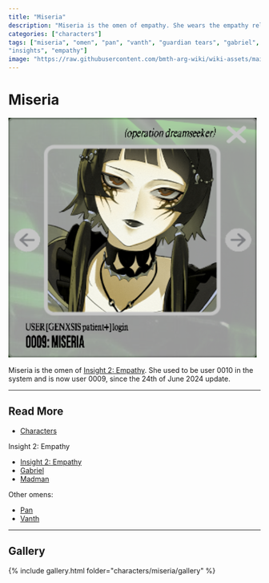 ```yaml
---
title: "Miseria"
description: "Miseria is the omen of empathy. She wears the empathy relic, the Guardians tears, around her neck."
categories: ["characters"]
tags: ["miseria", "omen", "pan", "vanth", "guardian tears", "gabriel", "archangel", 
"insights", "empathy"]
image: "https://raw.githubusercontent.com/bmth-arg-wiki/wiki-assets/main/characters/miseria/miseria-300x300.png"
---
```

# Miseria

![Miseria's Avatar](https://raw.githubusercontent.com/bmth-arg-wiki/wiki-assets/main/characters/miseria/9miseria.png)

Miseria is the omen of [Insight 2: Empathy](../lore/insight2-empathy). She used to be user 0010 in the system and is now user 0009, since 
the 24th of June 2024 update.

***

## Read More

- [Characters](../characters)

Insight 2: Empathy

- [Insight 2: Empathy](../lore/insight2-empathy)
- [Gabriel](gabriel)
- [Madman](madman)

Other omens:
 
- [Pan](pan)
- [Vanth](vanth)

***

## Gallery

{% include gallery.html folder="characters/miseria/gallery" %}